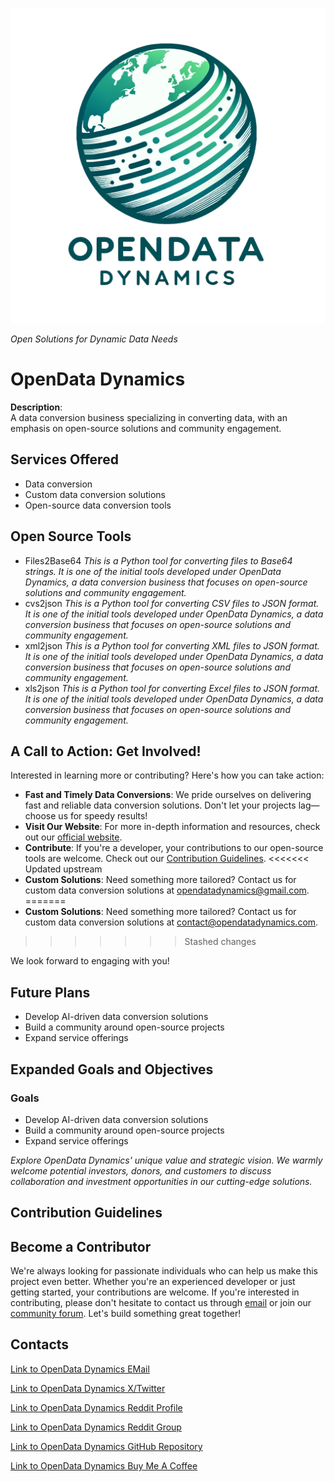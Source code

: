![OpenData Dynamics Logo](Assets/Images/logo.png)

*Open Solutions for Dynamic Data Needs*

# OpenData Dynamics

**Description**:  
A data conversion business specializing in converting data, with an emphasis on open-source solutions and community engagement.

## Services Offered

- Data conversion
- Custom data conversion solutions
- Open-source data conversion tools

## Open Source Tools
- Files2Base64 *This is a Python tool for converting files to Base64 strings. It is one of the initial tools developed under OpenData Dynamics, a data conversion business that focuses on open-source solutions and community engagement.*
- cvs2json *This is a Python tool for converting CSV files to JSON format. It is one of the initial tools developed under OpenData Dynamics, a data conversion business that focuses on open-source solutions and community engagement.*
- xml2json *This is a Python tool for converting XML files to JSON format. It is one of the initial tools developed under OpenData Dynamics, a data conversion business that focuses on open-source solutions and community engagement.*
- xls2json *This is a Python tool for converting Excel files to JSON format. It is one of the initial tools developed under OpenData Dynamics, a data conversion business that focuses on open-source solutions and community engagement.*

## A Call to Action: Get Involved!
Interested in learning more or contributing? Here's how you can take action:

- **Fast and Timely Data Conversions**: We pride ourselves on delivering fast and reliable data conversion solutions. Don't let your projects lag—choose us for speedy results!
- **Visit Our Website**: For more in-depth information and resources, check out our [official website](https://github.com/OpenDataDyn/OpenData-Dynamics).
- **Contribute**: If you're a developer, your contributions to our open-source tools are welcome. Check out our [Contribution Guidelines](#).
<<<<<<< Updated upstream
- **Custom Solutions**: Need something more tailored? Contact us for custom data conversion solutions at [opendatadynamics@gmail.com](mailto:opendatadynamics@gmail.com).
=======
- **Custom Solutions**: Need something more tailored? Contact us for custom data conversion solutions at [contact@opendatadynamics.com](https://github.com/OpenDataDyn/OpenData-Dynamics).
>>>>>>> Stashed changes

We look forward to engaging with you!


## Future Plans

- Develop AI-driven data conversion solutions
- Build a community around open-source projects
- Expand service offerings

## Expanded Goals and Objectives

### Goals

- Develop AI-driven data conversion solutions
- Build a community around open-source projects
- Expand service offerings

*Explore OpenData Dynamics' unique value and strategic vision. We warmly welcome potential investors, donors, and customers to discuss collaboration and investment opportunities in our cutting-edge solutions.*

## Contribution Guidelines

## Become a Contributor

We're always looking for passionate individuals who can help us make this project even better. Whether you're an experienced developer or just getting started, your contributions are welcome. If you're interested in contributing, please don't hesitate to contact us through [email](mailto:opendatadynamics@gmail.com) or join our [community forum](https://github.com/OpenDataDyn/OpenData-Dynamics/discussions). Let's build something great together!


## Contacts

[Link to OpenData Dynamics EMail](mailto:opendatadynamics@gmail.com)

[Link to OpenData Dynamics X/Twitter](https://twitter.com/OpenDataDyn)

[Link to OpenData Dynamics Reddit Profile](https://www.reddit.com/user/OpenDataDynamics)

[Link to OpenData Dynamics Reddit Group](https://www.reddit.com/r/OpenDataDynamics)

[Link to OpenData Dynamics GitHub Repository](https://github.com/TheCompAce/OpenData-Dynamics)

[Link to OpenData Dynamics Buy Me A Coffee](https://www.buymeacoffee.com/opendatadyn)

